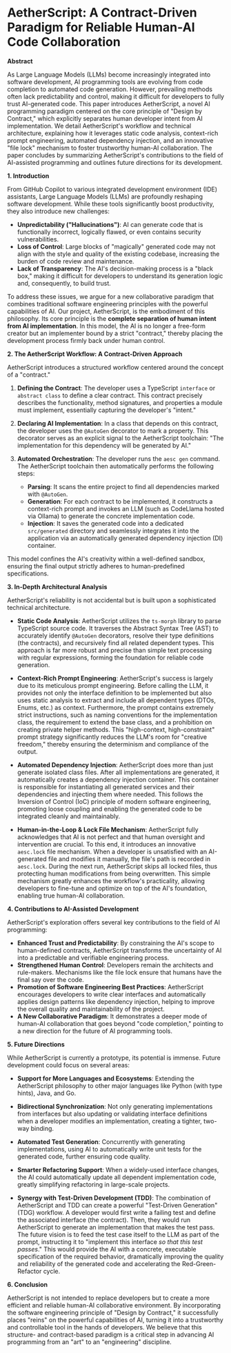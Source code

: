 # AetherScript: A Contract-Driven Paradigm for Reliable Human-AI Code Collaboration

**Abstract**

As Large Language Models (LLMs) become increasingly integrated into software development, AI programming tools are evolving from code completion to automated code generation. However, prevailing methods often lack predictability and control, making it difficult for developers to fully trust AI-generated code. This paper introduces AetherScript, a novel AI programming paradigm centered on the core principle of "Design by Contract," which explicitly separates human developer intent from AI implementation. We detail AetherScript's workflow and technical architecture, explaining how it leverages static code analysis, context-rich prompt engineering, automated dependency injection, and an innovative "file lock" mechanism to foster trustworthy human-AI collaboration. The paper concludes by summarizing AetherScript's contributions to the field of AI-assisted programming and outlines future directions for its development.

**1. Introduction**

From GitHub Copilot to various integrated development environment (IDE) assistants, Large Language Models (LLMs) are profoundly reshaping software development. While these tools significantly boost productivity, they also introduce new challenges:
*   **Unpredictability ("Hallucinations")**: AI can generate code that is functionally incorrect, logically flawed, or even contains security vulnerabilities.
*   **Loss of Control**: Large blocks of "magically" generated code may not align with the style and quality of the existing codebase, increasing the burden of code review and maintenance.
*   **Lack of Transparency**: The AI's decision-making process is a "black box," making it difficult for developers to understand its generation logic and, consequently, to build trust.

To address these issues, we argue for a new collaborative paradigm that combines traditional software engineering principles with the powerful capabilities of AI. Our project, AetherScript, is the embodiment of this philosophy. Its core principle is the **complete separation of human intent from AI implementation**. In this model, the AI is no longer a free-form creator but an implementer bound by a strict "contract," thereby placing the development process firmly back under human control.

**2. The AetherScript Workflow: A Contract-Driven Approach**

AetherScript introduces a structured workflow centered around the concept of a "contract."

1.  **Defining the Contract**: The developer uses a TypeScript `interface` or `abstract class` to define a clear contract. This contract precisely describes the functionality, method signatures, and properties a module must implement, essentially capturing the developer's "intent."

2.  **Declaring AI Implementation**: In a class that depends on this contract, the developer uses the `@AutoGen` decorator to mark a property. This decorator serves as an explicit signal to the AetherScript toolchain: "The implementation for this dependency will be generated by AI."

3.  **Automated Orchestration**: The developer runs the `aesc gen` command. The AetherScript toolchain then automatically performs the following steps:
    *   **Parsing**: It scans the entire project to find all dependencies marked with `@AutoGen`.
    *   **Generation**: For each contract to be implemented, it constructs a context-rich prompt and invokes an LLM (such as CodeLlama hosted via Ollama) to generate the concrete implementation code.
    *   **Injection**: It saves the generated code into a dedicated `src/generated` directory and seamlessly integrates it into the application via an automatically generated dependency injection (DI) container.

This model confines the AI's creativity within a well-defined sandbox, ensuring the final output strictly adheres to human-predefined specifications.

**3. In-Depth Architectural Analysis**

AetherScript's reliability is not accidental but is built upon a sophisticated technical architecture.

*   **Static Code Analysis**: AetherScript utilizes the `ts-morph` library to parse TypeScript source code. It traverses the Abstract Syntax Tree (AST) to accurately identify `@AutoGen` decorators, resolve their type definitions (the contracts), and recursively find all related dependent types. This approach is far more robust and precise than simple text processing with regular expressions, forming the foundation for reliable code generation.

*   **Context-Rich Prompt Engineering**: AetherScript's success is largely due to its meticulous prompt engineering. Before calling the LLM, it provides not only the interface definition to be implemented but also uses static analysis to extract and include all dependent types (DTOs, Enums, etc.) as context. Furthermore, the prompt contains extremely strict instructions, such as naming conventions for the implementation class, the requirement to extend the base class, and a prohibition on creating private helper methods. This "high-context, high-constraint" prompt strategy significantly reduces the LLM's room for "creative freedom," thereby ensuring the determinism and compliance of the output.

*   **Automated Dependency Injection**: AetherScript does more than just generate isolated class files. After all implementations are generated, it automatically creates a dependency injection container. This container is responsible for instantiating all generated services and their dependencies and injecting them where needed. This follows the Inversion of Control (IoC) principle of modern software engineering, promoting loose coupling and enabling the generated code to be integrated cleanly and maintainably.

*   **Human-in-the-Loop & Lock File Mechanism**: AetherScript fully acknowledges that AI is not perfect and that human oversight and intervention are crucial. To this end, it introduces an innovative `aesc.lock` file mechanism. When a developer is unsatisfied with an AI-generated file and modifies it manually, the file's path is recorded in `aesc.lock`. During the next run, AetherScript skips all locked files, thus protecting human modifications from being overwritten. This simple mechanism greatly enhances the workflow's practicality, allowing developers to fine-tune and optimize on top of the AI's foundation, enabling true human-AI collaboration.

**4. Contributions to AI-Assisted Development**

AetherScript's exploration offers several key contributions to the field of AI programming:

*   **Enhanced Trust and Predictability**: By constraining the AI's scope to human-defined contracts, AetherScript transforms the uncertainty of AI into a predictable and verifiable engineering process.
*   **Strengthened Human Control**: Developers remain the architects and rule-makers. Mechanisms like the file lock ensure that humans have the final say over the code.
*   **Promotion of Software Engineering Best Practices**: AetherScript encourages developers to write clear interfaces and automatically applies design patterns like dependency injection, helping to improve the overall quality and maintainability of the project.
*   **A New Collaborative Paradigm**: It demonstrates a deeper mode of human-AI collaboration that goes beyond "code completion," pointing to a new direction for the future of AI programming tools.

**5. Future Directions**

While AetherScript is currently a prototype, its potential is immense. Future development could focus on several areas:

*   **Support for More Languages and Ecosystems**: Extending the AetherScript philosophy to other major languages like Python (with type hints), Java, and Go.
*   **Bidirectional Synchronization**: Not only generating implementations from interfaces but also updating or validating interface definitions when a developer modifies an implementation, creating a tighter, two-way binding.
*   **Automated Test Generation**: Concurrently with generating implementations, using AI to automatically write unit tests for the generated code, further ensuring code quality.
*   **Smarter Refactoring Support**: When a widely-used interface changes, the AI could automatically update all dependent implementation code, greatly simplifying refactoring in large-scale projects.

*   **Synergy with Test-Driven Development (TDD)**: The combination of AetherScript and TDD can create a powerful "Test-Driven Generation" (TDG) workflow. A developer would first write a failing test and define the associated interface (the contract). Then, they would run AetherScript to generate an implementation that makes the test pass. The future vision is to feed the test case itself to the LLM as part of the prompt, instructing it to "implement this interface *so that this test passes*." This would provide the AI with a concrete, executable specification of the required behavior, dramatically improving the quality and reliability of the generated code and accelerating the Red-Green-Refactor cycle.

**6. Conclusion**

AetherScript is not intended to replace developers but to create a more efficient and reliable human-AI collaborative environment. By incorporating the software engineering principle of "Design by Contract," it successfully places "reins" on the powerful capabilities of AI, turning it into a trustworthy and controllable tool in the hands of developers. We believe that this structure- and contract-based paradigm is a critical step in advancing AI programming from an "art" to an "engineering" discipline.
